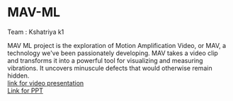 # MAV-ML

Team : Kshatriya k1 

MAV ML project is the exploration of Motion Amplification Video, or MAV, a technology we've been passionately developing. MAV takes a video clip and transforms it into a powerful tool for visualizing and measuring vibrations. It uncovers minuscule defects that would otherwise remain hidden.</br>
<a href="https://www.loom.com/share/4dd1862b31c5482382119673ba263a65?sid=7ee05074-879b-4c33-a4b5-38122a99fe13" target="_blank">link for video presentation</a></br>
<a href="https://1drv.ms/p/s!AtOXflj6jpc9hAsP4H_8Q5zvWrDF?e=dsNuxv" target="_blank">Link for PPT</a>
